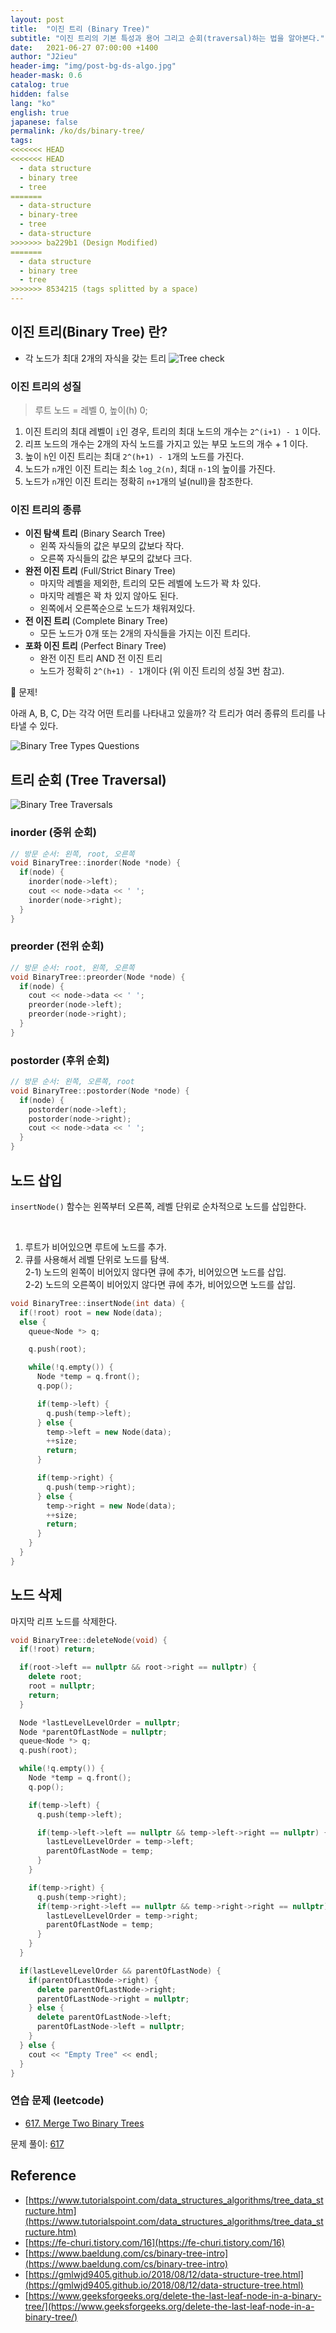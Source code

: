 ```yaml
---
layout: post
title:  "이진 트리 (Binary Tree)"
subtitle: "이진 트리의 기본 특성과 용어 그리고 순회(traversal)하는 법을 알아본다."
date:   2021-06-27 07:00:00 +1400
author: "J2ieu"
header-img: "img/post-bg-ds-algo.jpg"
header-mask: 0.6
catalog: true
hidden: false
lang: "ko"
english: true
japanese: false
permalink: /ko/ds/binary-tree/
tags:
<<<<<<< HEAD
<<<<<<< HEAD
  - data structure  
  - binary tree
  - tree
=======
  - data-structure  
  - binary-tree
  - tree
  - data-structure
>>>>>>> ba229b1 (Design Modified)
=======
  - data structure  
  - binary tree
  - tree
>>>>>>> 8534215 (tags splitted by a space)
---
```


## 이진 트리(Binary Tree) 란?
- 각 노드가 최대 2개의 자식을 갖는 트리
![Tree check](/img/in-post/devouring/week5/tree-binary-def.jpg)

### 이진 트리의 성질

> 루트 노드 = 레벨 0, 높이(h) 0;

1. 이진 트리의 최대 레벨이 `i`인 경우, 트리의 최대 노드의 개수는 `2^(i+1) - 1` 이다. 
2. 리프 노드의 개수는 2개의 자식 노드를 가지고 있는 부모 노드의 개수 + 1 이다.
3. 높이 `h`인 이진 트리는 최대 `2^(h+1) - 1`개의 노드를 가진다. 
4. 노드가 `n`개인 이진 트리는 최소 `log_2(n)`, 최대 `n-1`의 높이를 가진다.
5. 노드가 `n`개인 이진 트리는 정확히 `n+1`개의 널(null)을 참조한다.

### 이진 트리의 종류
- **이진 탐색 트리** (Binary Search Tree)
  + 왼쪽 자식들의 값은 부모의 값보다 작다.
  + 오른쪽 자식들의 값은 부모의 값보다 크다.
- **완전 이진 트리** (Full/Strict Binary Tree)
  + 마지막 레벨을 제외한, 트리의 모든 레벨에 노드가 꽉 차 있다.
  + 마지막 레벨은 꽉 차 있지 않아도 된다.
  + 왼쪽에서 오른쪽순으로 노드가 채워져있다.
- **전 이진 트리** (Complete Binary Tree)
  + 모든 노드가 0개 또는 2개의 자식들을 가지는 이진 트리다.
- **포화 이진 트리** (Perfect Binary Tree)
  + 완전 이진 트리 AND 전 이진 트리
  + 노드가 정확히 `2^(h+1) - 1`개이다 (위 이진 트리의 성질 3번 참고).

🛑 문제!

아래 A, B, C, D는 각각 어떤 트리를 나타내고 있을까? 각 트리가 여러 종류의 트리를 나타낼 수 있다.

![Binary Tree Types Questions](/img/in-post/devouring/week5/tree-binary-types-q.jpg)

## 트리 순회 (Tree Traversal)

![Binary Tree Traversals](/img/in-post/devouring/week5/tree-traversal.jpg)

### inorder (중위 순회)
```cpp
// 방문 순서: 왼쪽, root, 오른쪽
void BinaryTree::inorder(Node *node) {
  if(node) {
    inorder(node->left);
    cout << node->data << ' ';
    inorder(node->right);
  }
}
```

### preorder (전위 순회)

```cpp
// 방문 순서: root, 왼쪽, 오른쪽
void BinaryTree::preorder(Node *node) {
  if(node) {
    cout << node->data << ' ';
    preorder(node->left);
    preorder(node->right);
  }
}
```

### postorder (후위 순회)

```cpp
// 방문 순서: 왼쪽, 오른쪽, root
void BinaryTree::postorder(Node *node) {
  if(node) {
    postorder(node->left);
    postorder(node->right);
    cout << node->data << ' ';
  }
}
```

## 노드 삽입

`insertNode()` 함수는 왼쪽부터 오른쪽, 레벨 단위로 순차적으로 노드를 삽입한다.

<br>

1. 루트가 비어있으면 루트에 노드를 추가.
2. 큐를 사용해서 레벨 단위로 노드를 탐색. <br>
    2-1) 노드의 왼쪽이 비어있지 않다면 큐에 추가, 비어있으면 노드를 삽입. <br>
    2-2) 노드의 오른쪽이 비어있지 않다면 큐에 추가, 비어있으면 노드를 삽입. <br>

```cpp
void BinaryTree::insertNode(int data) {
  if(!root) root = new Node(data);
  else {
    queue<Node *> q;

    q.push(root);

    while(!q.empty()) {
      Node *temp = q.front();
      q.pop();

      if(temp->left) {
        q.push(temp->left);
      } else {
        temp->left = new Node(data);
        ++size;
        return;
      }

      if(temp->right) {
        q.push(temp->right);
      } else {
        temp->right = new Node(data);
        ++size;
        return;
      }
    }
  }
}
```

## 노드 삭제

마지막 리프 노드를 삭제한다.

```cpp
void BinaryTree::deleteNode(void) {
  if(!root) return;

  if(root->left == nullptr && root->right == nullptr) {
    delete root;
    root = nullptr;
    return;
  }

  Node *lastLevelLevelOrder = nullptr;
  Node *parentOfLastNode = nullptr;
  queue<Node *> q;
  q.push(root);

  while(!q.empty()) {
    Node *temp = q.front();
    q.pop();

    if(temp->left) {
      q.push(temp->left);

      if(temp->left->left == nullptr && temp->left->right == nullptr) {
        lastLevelLevelOrder = temp->left;
        parentOfLastNode = temp;
      }
    }

    if(temp->right) {
      q.push(temp->right);
      if(temp->right->left == nullptr && temp->right->right == nullptr) {
        lastLevelLevelOrder = temp->right;
        parentOfLastNode = temp;
      }
    }
  }

  if(lastLevelLevelOrder && parentOfLastNode) {
    if(parentOfLastNode->right) {
      delete parentOfLastNode->right;
      parentOfLastNode->right = nullptr;
    } else {
      delete parentOfLastNode->left;
      parentOfLastNode->left = nullptr;
    }
  } else {
    cout << "Empty Tree" << endl;
  }
}
```

### 연습 문제 (leetcode)
- [617. Merge Two Binary Trees](https://leetcode.com/problems/merge-two-binary-trees/)

문제 풀이: [617](https://github.com/j2ieu/cp/tree/leetcode/easy/617/617.cpp)

## Reference
- [https://www.tutorialspoint.com/data_structures_algorithms/tree_data_structure.htm](https://www.tutorialspoint.com/data_structures_algorithms/tree_data_structure.htm)
- [https://fe-churi.tistory.com/16](https://fe-churi.tistory.com/16)
- [https://www.baeldung.com/cs/binary-tree-intro](https://www.baeldung.com/cs/binary-tree-intro)
- [https://gmlwjd9405.github.io/2018/08/12/data-structure-tree.html](https://gmlwjd9405.github.io/2018/08/12/data-structure-tree.html)
- [https://www.geeksforgeeks.org/delete-the-last-leaf-node-in-a-binary-tree/](https://www.geeksforgeeks.org/delete-the-last-leaf-node-in-a-binary-tree/)